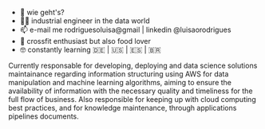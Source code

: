- 👋 wie geht's?
- :woman_technologist: industrial engineer in the data world
- 📫 e-mail me rodriguesoluisa@gmail | linkedin @luisaorodrigues
- :muscle: crossfit enthusiast but also food lover 
- :nerd_face: constantly learning   :de: | :us: | :es: | :brazil:


Currently responsable for developing, deploying and data science solutions maintainance regarding information structuring using AWS for data manipulation and machine learning algorithms, aiming to ensure the availability of information with the necessary quality and timeliness for the full flow of business. Also responsible for keeping up with cloud computing best practices, and for knowledge maintenance, through applications pipelines documents.

<!---
luisarodriguees/luisarodriguees is a ✨ special ✨ repository because its `README.md` (this file) appears on your GitHub profile.
You can click the Preview link to take a look at your changes.
--->
